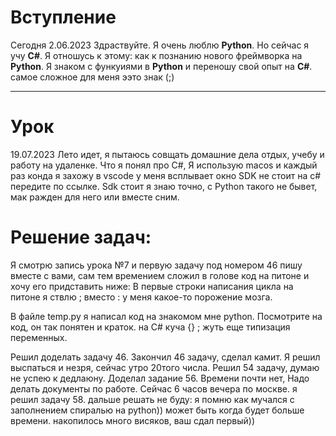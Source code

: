 # Вступление
Сегодня 2.06.2023 Здраствуйте. Я очень люблю **Python**. Но сейчас я учу **С#**. Я отношусь к этому: как к познанию нового фреймворка на **Python**. Я знаком с функуиями в **Python** и переношу свой опыт на **C#**. самое сложное для меня ээто знак (;)
____________________________________

# Урок
19.07.2023
Лето идет, я пытаюсь совщать домашние дела отдых, учебу и работу на удаленке.
Что я понял про C#, Я использую macos и каждый раз конда я захожу в vscode у меня всплывает окно SDK не стоит на c# передите по ссылке. Sdk стоит я знаю точно, с Python такого не бывет, мак ражден для него или вместе сним.

# Решение задач:
Я смотрю запись урока №7 и первую задачу под номером 46 пишу вместе с вами, сам тем времением сложил в голове код на питоне и хочу его придставить ниже: В первые строки написания цикла на питоне я ствлю ; вместо : у меня какое-то порожение мозга. 

В файле temp.py я написал код на знакомом мне python.
Посмотрите на код, он так понятен и краток. на C# куча {} ; жуть еще типизация переменных.

Решил доделать задачу 46. Закончил 46 задачу, сделал камит.
Я решил выспаться и незря, сейчас утро 20того числа. Решил 54 задачу, думаю не успею к дедлаюну.
Доделал задание 56. Времени почти нет, Надо делать документы по работе. Сейчас 6 часов вечера по москве. я решил задачу 58. дальше решать не буду: я помню как мучался с заполнением спиралью на python))  может быть когда будет больше времени. накопилось много висяков, ваш сдал первый))
